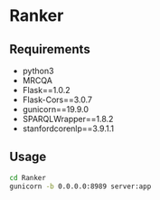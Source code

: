 # Ranker


## Requirements
- python3
- MRCQA
- Flask==1.0.2
- Flask-Cors==3.0.7
- gunicorn==19.9.0
- SPARQLWrapper==1.8.2
- stanfordcorenlp==3.9.1.1

## Usage

```bash
cd Ranker
gunicorn -b 0.0.0.0:8989 server:app
```





